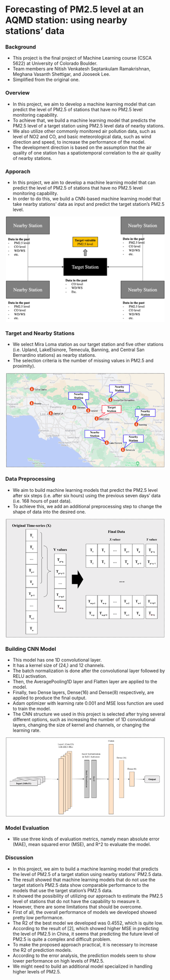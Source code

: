 # Forecasting of PM2.5 level at an AQMD station: using nearby stations’ data

### Background
- This project is the final project of Machine Learning course (CSCA 5622) at University of Colorado Boulder.
- Team members are Nitish Venkatesh Septankulam Ramakrishnan, Meghana Vasanth Shettigar, and Jooseok Lee.
- Simplified from the original one.

### Overview
- In this project, we aim to develop a machine learning model that can predict the level of PM2.5 of stations that have no PM2.5 level monitoring capability. 
- To achieve that, we build a machine learning model that predicts the PM2.5 level of a target station using PM2.5 level data of nearby stations. 
- We also utilize other commonly monitored air pollution data, such as level of NO2 and CO, and basic meteorological data, such as wind direction and speed, to increase the performance of the model. 
- The development direction is based on the assumption that the air quality of one station has a spatiotemporal correlation to the air quality of nearby stations.


### Apporach
- In this project, we aim to develop a machine learning model that can predict the level of PM2.5 of stations that have no PM2.5 level monitoring capability. 
- In order to do this, we build a CNN-based machine learning model that take nearby stations’ data as input and predict the target station’s PM2.5 level.  

<div align="center">
    <img src="img/Approach.jpg" alt="Approach" width="500">
</div>

### Target and Nearby Stations
- We select Mira Loma station as our target station and five other stations (i.e. Upland, LakeElsinore, Temecula, Banning, and Central San Bernardino stations) as nearby stations. 
- The selection criteria is the number of missing values in PM2.5 and proximity).

<div align="center">
    <img src="img/Stations.jpg" alt="Stations" width="500">
</div>

### Data Preprocessing
- We aim to build machine learning models that predict the PM2.5 level after six steps (i.e. after six hours) using the previous seven days’ data (i.e. 168 hours of past data). 
- To achieve this, we add an additional preprocessing step to change the shape of data into the desired one.

<div align="center">
    <img src="img/Preprocessing.jpg" alt="Preprocessing" width="500">
</div>

### Building CNN Model
- This model has one 1D convolutional layer. 
- It has a kernel size of (24,) and 12 channels. 
- The batch normalization is done after the convolutional layer followed by RELU activation. 
- Then, the AveragePooling1D layer and Flatten layer are applied to the model. 
- Finally, two Dense layers, Dense(16) and Dense(8) respectively, are applied to produce the final output.  
- Adam optimizer with learning rate  0.001 and MSE loss function are used to train the model. 
- The CNN structure we used in this project is selected after trying several different options, such as increasing the number of 1D convolutional layers, changing the size of kernel and channels, or changing the learning rate. 


<div align="center">
    <img src="img/CNN.jpg" alt="Preprocessing" width="500">
</div>

### Model Evaluation
- We use three kinds of evaluation metrics, namely mean absolute error (MAE), mean squared error (MSE), and R^2 to evaluate the model. 

### Discussion
- In this project, we aim to build a machine learning model that predicts the level of PM2.5 of a target station using nearby stations’ PM2.5 data. 
- The result showed that machine learning models that do not use the target station’s PM2.5 data show comparable performance to the models that use the target station’s PM2.5 data.
- It showed the possibility of utilizing our approach to estimate the PM2.5 level of stations that do not have the capability to measure it. 
- However, there are some limitations that should be overcome. 
- First of all, the overall performance of models we developed showed pretty low performance. 
- The R2 of the best model we developed was 0.4552, which is quite low. According to the result of [2], which showed higher MSE in predicting the level of PM2.5 in China, it seems that predicting the future level of PM2.5 is quite a complex and difficult problem.  
- To make the proposed approach practical, it is necessary to increase the R2 of prediction models. 
- According to the error analysis, the prediction models seem to show lower performance on high levels of PM2.5. 
- We might need to build an additional model specialized in handling higher levels of PM2.5. 